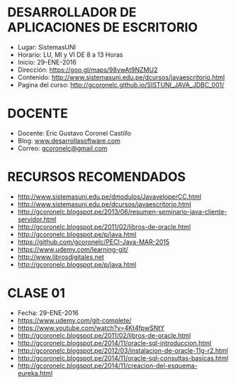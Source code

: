 # DESARROLLADOR DE APLICACIONES DE ESCRITORIO

- Lugar: SistemasUNI
- Horario: LU, MI y VI DE 8 a 13 Horas
- Inicio: 29-ENE-2016
- Dirección: https://goo.gl/maps/98vwAt9NZMU2
- Contenido: http://www.sistemasuni.edu.pe/dcursos/javaescritorio.html
- Pagina del curso: http://gcoronelc.github.io/SISTUNI_JAVA_JDBC_001/


# DOCENTE

- Docente: Eric Gustavo Coronel Castillo
- Blog: www.desarrollasoftware.com
- Correo: gcoronelc@gmail.com

# RECURSOS RECOMENDADOS

- http://www.sistemasuni.edu.pe/dmodulos/JavaveloperCC.html
- http://www.sistemasuni.edu.pe/dcursos/javaescritorio.html
- http://gcoronelc.blogspot.pe/2013/06/resumen-seminario-java-cliente-servidor.html
- http://gcoronelc.blogspot.pe/2011/02/libros-de-oracle.html
- http://gcoronelc.blogspot.pe/p/java.html
- https://github.com/gcoronelc/PECI-Java-MAR-2015
- https://www.udemy.com/learning-git/
- http://www.librosdigitales.net
- http://gcoronelc.blogspot.pe/p/java.html

# CLASE 01

- Fecha: 29-ENE-2016
- https://www.udemy.com/git-complete/
- https://www.youtube.com/watch?v=4Kt4fpwSNtY
- http://gcoronelc.blogspot.pe/2011/02/libros-de-oracle.html
- http://gcoronelc.blogspot.pe/2014/11/oracle-sql-introduccion.html
- http://gcoronelc.blogspot.pe/2012/03/instalacion-de-oracle-11g-r2.html
- http://gcoronelc.blogspot.pe/2014/11/oracle-sql-consultas-basicas.html
- http://gcoronelc.blogspot.pe/2014/11/creacion-del-esquema-eureka.html


